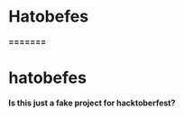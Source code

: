 <h1><b> Hatobefes</h1>
=======
<h1><b>hatobefes</h1>
Is this just a fake project for hacktoberfest?
